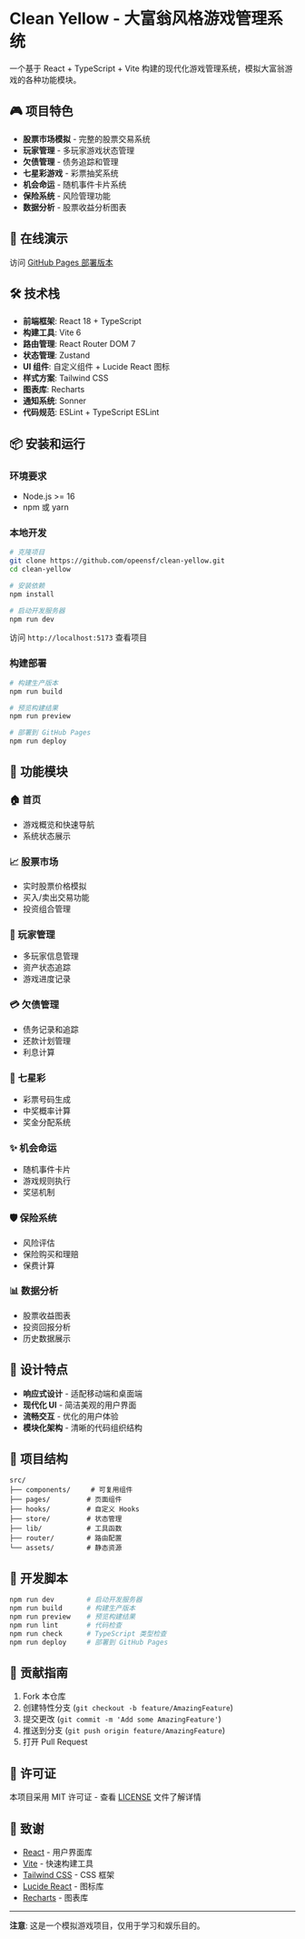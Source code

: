 # Clean Yellow - 大富翁风格游戏管理系统

一个基于 React + TypeScript + Vite 构建的现代化游戏管理系统，模拟大富翁游戏的各种功能模块。

## 🎮 项目特色

- **股票市场模拟** - 完整的股票交易系统
- **玩家管理** - 多玩家游戏状态管理
- **欠债管理** - 债务追踪和管理
- **七星彩游戏** - 彩票抽奖系统
- **机会命运** - 随机事件卡片系统
- **保险系统** - 风险管理功能
- **数据分析** - 股票收益分析图表

## 🚀 在线演示

访问 [GitHub Pages 部署版本](https://opeensf.github.io/clean-yellow/)

## 🛠️ 技术栈

- **前端框架**: React 18 + TypeScript
- **构建工具**: Vite 6
- **路由管理**: React Router DOM 7
- **状态管理**: Zustand
- **UI 组件**: 自定义组件 + Lucide React 图标
- **样式方案**: Tailwind CSS
- **图表库**: Recharts
- **通知系统**: Sonner
- **代码规范**: ESLint + TypeScript ESLint

## 📦 安装和运行

### 环境要求

- Node.js >= 16
- npm 或 yarn

### 本地开发

```bash
# 克隆项目
git clone https://github.com/opeensf/clean-yellow.git
cd clean-yellow

# 安装依赖
npm install

# 启动开发服务器
npm run dev
```

访问 `http://localhost:5173` 查看项目

### 构建部署

```bash
# 构建生产版本
npm run build

# 预览构建结果
npm run preview

# 部署到 GitHub Pages
npm run deploy
```

## 📱 功能模块

### 🏠 首页
- 游戏概览和快速导航
- 系统状态展示

### 📈 股票市场
- 实时股票价格模拟
- 买入/卖出交易功能
- 投资组合管理

### 👥 玩家管理
- 多玩家信息管理
- 资产状态追踪
- 游戏进度记录

### 💳 欠债管理
- 债务记录和追踪
- 还款计划管理
- 利息计算

### 🎲 七星彩
- 彩票号码生成
- 中奖概率计算
- 奖金分配系统

### ✨ 机会命运
- 随机事件卡片
- 游戏规则执行
- 奖惩机制

### 🛡️ 保险系统
- 风险评估
- 保险购买和理赔
- 保费计算

### 📊 数据分析
- 股票收益图表
- 投资回报分析
- 历史数据展示

## 🎨 设计特点

- **响应式设计** - 适配移动端和桌面端
- **现代化 UI** - 简洁美观的用户界面
- **流畅交互** - 优化的用户体验
- **模块化架构** - 清晰的代码组织结构

## 📁 项目结构

```
src/
├── components/     # 可复用组件
├── pages/         # 页面组件
├── hooks/         # 自定义 Hooks
├── store/         # 状态管理
├── lib/           # 工具函数
├── router/        # 路由配置
└── assets/        # 静态资源
```

## 🔧 开发脚本

```bash
npm run dev        # 启动开发服务器
npm run build      # 构建生产版本
npm run preview    # 预览构建结果
npm run lint       # 代码检查
npm run check      # TypeScript 类型检查
npm run deploy     # 部署到 GitHub Pages
```

## 🤝 贡献指南

1. Fork 本仓库
2. 创建特性分支 (`git checkout -b feature/AmazingFeature`)
3. 提交更改 (`git commit -m 'Add some AmazingFeature'`)
4. 推送到分支 (`git push origin feature/AmazingFeature`)
5. 打开 Pull Request

## 📄 许可证

本项目采用 MIT 许可证 - 查看 [LICENSE](LICENSE) 文件了解详情

## 🙏 致谢

- [React](https://reactjs.org/) - 用户界面库
- [Vite](https://vitejs.dev/) - 快速构建工具
- [Tailwind CSS](https://tailwindcss.com/) - CSS 框架
- [Lucide React](https://lucide.dev/) - 图标库
- [Recharts](https://recharts.org/) - 图表库

---

**注意**: 这是一个模拟游戏项目，仅用于学习和娱乐目的。
